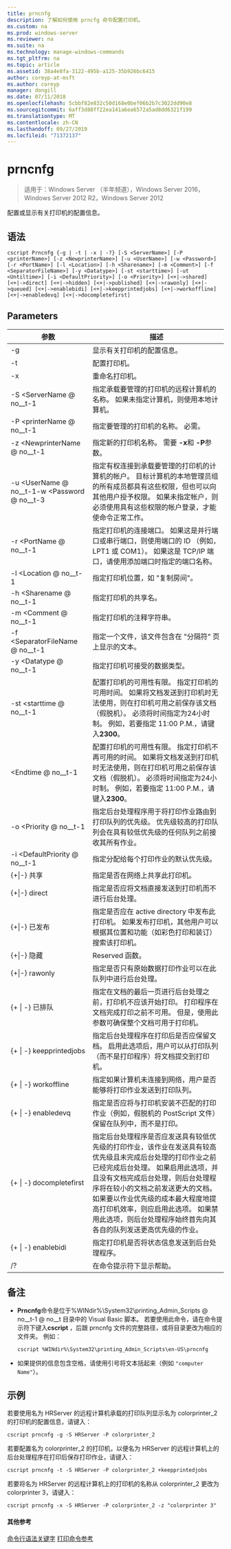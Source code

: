 ```yaml
---
title: prncnfg
description: 了解如何使用 prncfg 命令配置打印机。
ms.custom: na
ms.prod: windows-server
ms.reviewer: na
ms.suite: na
ms.technology: manage-windows-commands
ms.tgt_pltfrm: na
ms.topic: article
ms.assetid: 38a4e8fa-3122-495b-a125-35b926bc6415
author: coreyp-at-msft
ms.author: coreyp
manager: dongill
ms.date: 07/11/2018
ms.openlocfilehash: 5cbbf82e832c50d168e0bef06b2b7c3022dd90e8
ms.sourcegitcommit: 6aff3d88ff22ea141a6ea6572a5ad8dd6321f199
ms.translationtype: MT
ms.contentlocale: zh-CN
ms.lasthandoff: 09/27/2019
ms.locfileid: "71372137"
---
```

# <a name="prncnfg"></a>prncnfg

>适用于：Windows Server （半年频道），Windows Server 2016，Windows Server 2012 R2，Windows Server 2012

配置或显示有关打印机的配置信息。

## <a name="syntax"></a>语法
```
cscript Prncnfg {-g | -t | -x | -?} [-S <ServerName>] [-P <printerName>] [-z <NewprinterName>] [-u <UserName>] [-w <Password>] [-r <PortName>] [-l <Location>] [-h <Sharename>] [-m <Comment>] [-f <SeparatorFileName>] [-y <Datatype>] [-st <starttime>] [-ut <Untiltime>] [-i <DefaultPriority>] [-o <Priority>] [<+|->shared] [<+|->direct] [<+|->hidden] [<+|->published] [<+|->rawonly] [<+|->queued] [<+|->enablebidi] [<+|->keepprintedjobs] [<+|->workoffline] [<+|->enabledevq] [<+|->docompletefirst]
```

## <a name="parameters"></a>Parameters
|参数|描述|
|-------|--------|
|-g|显示有关打印机的配置信息。|
|-t|配置打印机。|
|-x|重命名打印机。|
|-S \<ServerName @ no__t-1|指定承载要管理的打印机的远程计算机的名称。 如果未指定计算机，则使用本地计算机。|
|-P \<printerName @ no__t-1|指定要管理的打印机的名称。 必需。|
|-z \<NewprinterName @ no__t-1|指定新的打印机名称。 需要 **-x**和 **-P**参数。|
|-u \<UserName @ no__t-1-w \<Password @ no__t-3|指定有权连接到承载要管理的打印机的计算机的帐户。 目标计算机的本地管理员组的所有成员都具有这些权限，但也可以向其他用户授予权限。 如果未指定帐户，则必须使用具有这些权限的帐户登录，才能使命令正常工作。|
|-r \<PortName @ no__t-1|指定打印机的连接端口。 如果这是并行端口或串行端口，则使用端口的 ID （例如，LPT1 或 COM1）。 如果这是 TCP/IP 端口，请使用添加端口时指定的端口名称。|
|-l \<Location @ no__t-1|指定打印机位置，如 "复制房间"。|
|-h \<Sharename @ no__t-1|指定打印机的共享名。|
|-m \<Comment @ no__t-1|指定打印机的注释字符串。|
|-f \<SeparatorFileName @ no__t-1|指定一个文件，该文件包含在 "分隔符" 页上显示的文本。|
|-y \<Datatype @ no__t-1|指定打印机可接受的数据类型。|
|-st \<starttime @ no__t-1|配置打印机的可用性有限。 指定打印机的可用时间。 如果将文档发送到打印机时无法使用，则在打印机可用之前保存该文档（假脱机）。 必须将时间指定为24小时制。 例如，若要指定 11:00 P.M.，请键入**2300**。|
|\<Endtime @ no__t-1|配置打印机的可用性有限。 指定打印机不再可用的时间。 如果将文档发送到打印机时无法使用，则在打印机可用之前保存该文档（假脱机）。 必须将时间指定为24小时制。 例如，若要指定 11:00 P.M.，请键入**2300**。|
|-o \<Priority @ no__t-1|指定后台处理程序用于将打印作业路由到打印队列的优先级。 优先级较高的打印队列会在具有较低优先级的任何队列之前接收其所有作业。|
|-i \<DefaultPriority @ no__t-1|指定分配给每个打印作业的默认优先级。|
|{+&#124;-} 共享|指定是否在网络上共享此打印机。|
|{+&#124;-} direct|指定是否应将文档直接发送到打印机而不进行后台处理。|
|{+&#124;-} 已发布|指定是否应在 active directory 中发布此打印机。 如果发布打印机，其他用户可以根据其位置和功能（如彩色打印和装订）搜索该打印机。|
|{+&#124;-} 隐藏|Reserved 函数。|
|{+&#124;-} rawonly|指定是否只有原始数据打印作业可以在此队列中进行后台处理。|
|{+ &#124; -} 已排队|指定在文档的最后一页进行后台处理之前，打印机不应该开始打印。 打印程序在文档完成打印之前不可用。 但是，使用此参数可确保整个文档可用于打印机。|
|{+ &#124; -} keepprintedjobs|指定后台处理程序在打印后是否应保留文档。 启用此选项后，用户可以从打印队列（而不是打印程序）将文档提交到打印机。|
|{+ &#124; -} workoffline|指定如果计算机未连接到网络，用户是否能够将打印作业发送到打印队列。|
|{+ &#124; -} enabledevq|指定是否应将与打印机安装不匹配的打印作业（例如，假脱机的 PostScript 文件）保留在队列中，而不是打印。|
|{+ &#124; -} docompletefirst|指定后台处理程序是否应发送具有较低优先级的打印作业，该作业在发送具有较高优先级且未完成后台处理的打印作业之前已经完成后台处理。 如果启用此选项，并且没有文档完成后台处理，则后台处理程序将在较小的文档之前发送更大的文档。 如果要以作业优先级的成本最大程度地提高打印机效率，则应启用此选项。 如果禁用此选项，则后台处理程序始终首先向其各自的队列发送更高优先级的作业。|
|{+ &#124; -} enablebidi|指定打印机是否将状态信息发送到后台处理程序。|
|/?|在命令提示符下显示帮助。|

## <a name="remarks"></a>备注
-   **Prncnfg**命令是位于%WINdir%\System32\printing_Admin_Scripts @ no__t-1 @ no__t 目录中的 Visual Basic 脚本。 若要使用此命令，请在命令提示符下键入**cscript** ，后跟 prncnfg 文件的完整路径，或将目录更改为相应的文件夹。 例如：
    ```
    cscript %WINdir%\System32\printing_Admin_Scripts\en-US\prncnfg
    ```
-   如果提供的信息包含空格，请使用引号将文本括起来（例如 `"computer Name"`）。

## <a name="BKMK_examples"></a>示例
若要使用名为 HRServer 的远程计算机承载的打印队列显示名为 colorprinter_2 的打印机的配置信息，请键入：
```
cscript prncnfg -g -S HRServer -P colorprinter_2 
```

若要配置名为 colorprinter_2 的打印机，以便名为 HRServer 的远程计算机上的后台处理程序在打印后保存打印作业，请键入：
```
cscript prncnfg -t -S HRServer -P colorprinter_2 +keepprintedjobs 
```

若要将名为 HRServer 的远程计算机上的打印机的名称从 colorprinter_2 更改为 colorprinter 3，请键入：
```
cscript prncnfg -x -S HRServer -P colorprinter_2 -z "colorprinter 3" 
```

#### <a name="additional-references"></a>其他参考
[命令行语法关键字](command-line-syntax-key.md)
[打印命令参考](print-command-reference.md)

